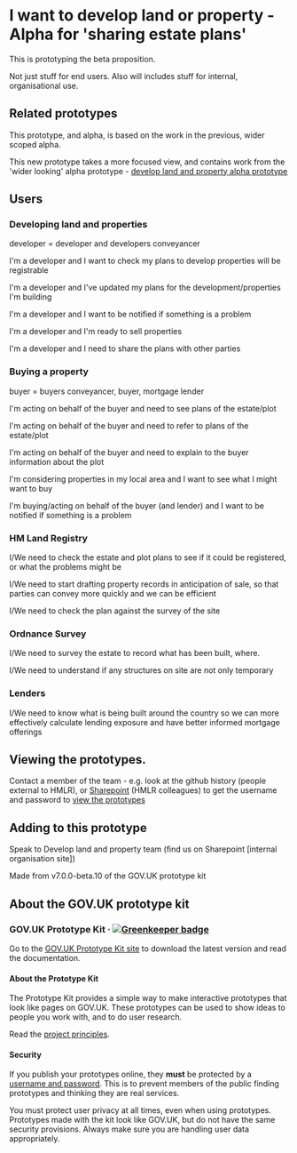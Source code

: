 # I want to develop land or property - Alpha for 'sharing estate plans'

This is prototyping the beta proposition. 

Not just stuff for end users.  Also will includes stuff for internal, organisational use.


## Related prototypes

This prototype, and alpha, is based on the work in the previous, wider scoped alpha.

This new prototype takes a more focused view, and contains work from the 'wider looking' alpha prototype - [develop land and property alpha prototype](https://github.com/LandRegistry/develop-property-alpha)


## Users

### Developing land and properties

developer = developer and developers conveyancer

I'm a developer and I want to check my plans to develop properties will be registrable

I'm a developer and I've updated my plans for the development/properties I'm building

I'm a developer and I want to be notified if something is a problem

I'm a developer and I'm ready to sell properties

I'm a developer and I need to share the plans with other parties


### Buying a property

buyer = buyers conveyancer, buyer, mortgage lender

I'm acting on behalf of the buyer and need to see plans of the estate/plot

I'm acting on behalf of the buyer and need to refer to plans of the estate/plot

I'm acting on behalf of the buyer and need to explain to the buyer information about the plot

I'm considering properties in my local area and I want to see what I might want to buy

I'm buying/acting on behalf of the buyer (and lender) and I want to be notified if something is a problem


### HM Land Registry

I/We need to check the estate and plot plans to see if it could be registered, or what the problems might be

I/We need to start drafting property records in anticipation of sale, so that parties can convey more quickly and we can be efficient

I/We need to check the plan against the survey of the site


### Ordnance Survey

I/We need to survey the estate to record what has been built, where.

I/We need to understand if any structures on site are not only temporary


### Lenders

I/We need to know what is being built around the country so we can more effectively calculate lending exposure and have better informed mortgage offerings



## Viewing the prototypes.

Contact a member of the team - e.g. look at the github history (people external to HMLR), or [Sharepoint](https://landregistryuk.sharepoint.com/sites/NewBuildsDiscovery) (HMLR colleagues) to get the username and password to [view the prototypes](https://develop-property-alpha.herokuapp.com)



## Adding to this prototype

Speak to Develop land and property team (find us on Sharepoint [internal organisation site])

Made from v7.0.0-beta.10 of the GOV.UK prototype kit



## About the GOV.UK prototype kit

### GOV.UK Prototype Kit · [![Greenkeeper badge](https://badges.greenkeeper.io/alphagov/govuk-prototype-kit.svg)](https://greenkeeper.io/)

Go to the [GOV.UK Prototype Kit site](https://govuk-prototype-kit.herokuapp.com/docs) to download the latest version and read the documentation.

#### About the Prototype Kit

The Prototype Kit provides a simple way to make interactive prototypes that look like pages on GOV.UK. These prototypes can be used to show ideas to people you work with, and to do user research.

Read the [project principles](https://govuk-prototype-kit.herokuapp.com/docs/principles).

#### Security

If you publish your prototypes online, they **must** be protected by a [username and password](https://govuk-prototype-kit.herokuapp.com/docs/publishing-on-heroku). This is to prevent members of the public finding prototypes and thinking they are real services.

You must protect user privacy at all times, even when using prototypes. Prototypes made with the kit look like GOV.UK, but do not have the same security provisions. Always make sure you are handling user data appropriately.
